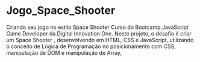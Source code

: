 # Jogo_Space_Shooter
Criando seu jogo no estilo Space Shooter Curso do Bootcamp JavaScript Game Developer da Digital Innovation One.   Neste projeto, o desafio é criar um Space Shooter , desenvolvendo em HTML, CSS e JavaScript, utilizando o conceito de Lógica de Programação no posicionamento com CSS, manipulação de DOM e manipulação de Array,  

